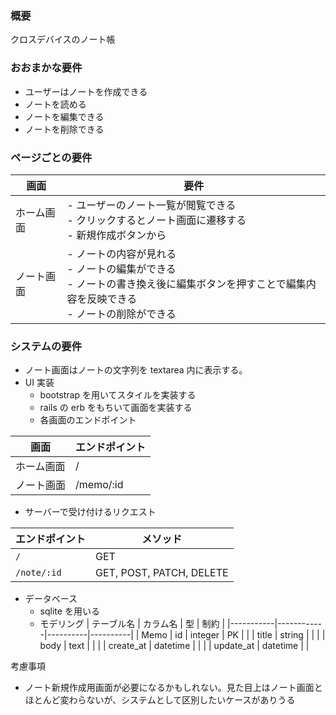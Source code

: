### 概要

クロスデバイスのノート帳

### おおまかな要件

- ユーザーはノートを作成できる
- ノートを読める
- ノートを編集できる
- ノートを削除できる

### ページごとの要件

| 画面       | 要件                                                                                                                                            |
| ---------- | ----------------------------------------------------------------------------------------------------------------------------------------------- |
| ホーム画面 | - ユーザーのノート一覧が閲覧できる<br>- クリックするとノート画面に遷移する<br>- 新規作成ボタンから                                              |
| ノート画面 | - ノートの内容が見れる<br>- ノートの編集ができる<br> - ノートの書き換え後に編集ボタンを押すことで編集内容を反映できる<br>- ノートの削除ができる |

### システムの要件

- ノート画面はノートの文字列を textarea 内に表示する。
- UI 実装
  - bootstrap を用いてスタイルを実装する
  - rails の erb をもちいて画面を実装する
  - 各画面のエンドポイント

| 画面       | エンドポイント |
| ---------- | -------------- |
| ホーム画面 | /              |
| ノート画面 | /memo/:id      |

- サーバーで受け付けるリクエスト

| エンドポイント | メソッド                 |
| -------------- | ------------------------ |
| `/`            | GET                      |
| `/note/:id`    | GET, POST, PATCH, DELETE |

- データベース
  - sqlite を用いる
  - モデリング
    | テーブル名 | カラム名 | 型 | 制約 |
    |-----------|------------|----------|----------|
    | Memo | id | integer | PK |
    | | title | string | |
    | | body | text | |
    | | create_at | datetime | |
    | | update_at | datetime | |

考慮事項

- ノート新規作成用画面が必要になるかもしれない。見た目上はノート画面とほとんど変わらないが、システムとして区別したいケースがありうる
